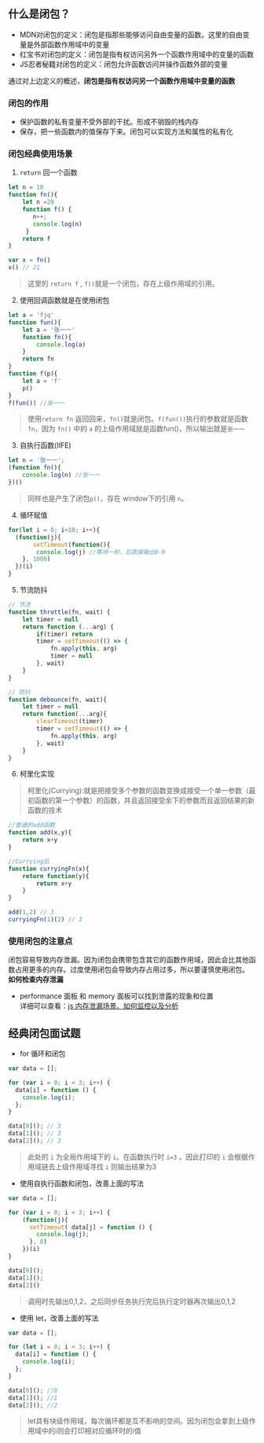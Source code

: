 ## 什么是闭包？
- MDN对闭包的定义：闭包是指那些能够访问自由变量的函数。这里的自由变量是外部函数作用域中的变量
- 红宝书对闭包的定义：闭包是指有权访问另外一个函数作用域中的变量的函数
- JS忍者秘籍对闭包的定义：闭包允许函数访问并操作函数外部的变量 

通过对上边定义的概述，**闭包是指有权访问另一个函数作用域中变量的函数**
### 闭包的作用
- 保护函数的私有变量不受外部的干扰。形成不销毁的栈内存
- 保存，把一些函数内的值保存下来。闭包可以实现方法和属性的私有化
### 闭包经典使用场景
1. `return` 回一个函数
```js
let n = 10
function fn(){
    let n =20
    function f() {
       n++;
       console.log(n)
     }
    return f
}

var x = fn()
x() // 21
```
> 这里的 `return f` , `f()`就是一个闭包，存在上级作用域的引用。
2. 使用回调函数就是在使用闭包
```js
let a = 'fjq'
function fun(){
    let a = '张一一'
    function fn(){
        console.log(a)
    }
    return fn
}
function f(p){
    let a = 'f'
    p()
}
f(fun()) //张一一
```
> 使用`return fn` 返回回来，`fn()`就是闭包。`f(fun())`执行的参数就是函数 `fn`，因为 `fn()` 中的 `a` 的上级作用域就是函数fun()，所以输出就是`张一一`
3. 自执行函数(IIFE)
```js
let n = '张一一';
(function fn(){
    console.log(n) //张一一
})()
```
> 同样也是产生了闭包`p()`，存在 window下的引用 `n`。
4. 循环赋值
```js
for(let i = 0; i<10; i++){
  (function(j){
       setTimeout(function(){
        console.log(j) //等待一秒，后直接输出0-9
    }, 1000) 
  })(i)
}
```
5. 节流防抖
```js
// 节流
function throttle(fn, wait) {
    let timer = null
    return function (...arg) {
        if(timer) return
        timer = setTimeout(() => {
            fn.apply(this, arg)
            timer = null
        }, wait)
    }
}

// 防抖
function debounce(fn, wait){
    let timer = null
    return function(...arg){
        clearTimeout(timer)
        timer = setTimeout(() => {
            fn.apply(this, arg)
        }, wait)
    }
}
```
6. 柯里化实现
> 柯里化(Currying):就是把接受多个参数的函数变换成接受一个单一参数（最初函数的第一个参数）的函数，并且返回接受余下的参数而且返回结果的新函数的技术
```js
//普通的add函数
function add(x,y){
    return x+y
}

//Currying后
function curryingFn(x){
    return function(y){
        return x+y
    }
}

add(1,2) // 3
curryingFn(1)(2) // 3
```
### 使用闭包的注意点
闭包容易导致内存泄漏。因为闭包会携带包含其它的函数作用域，因此会比其他函数占用更多的内存。过度使用闭包会导致内存占用过多，所以要谨慎使用闭包。  
**如何检查内存泄漏**
- performance 面板 和 memory 面板可以找到泄露的现象和位置   
详细可以查看：[js 内存泄漏场景、如何监控以及分析](https://juejin.cn/post/6844904048961781774#comment)
## 经典闭包面试题
- for 循环和闭包
```js
var data = [];

for (var i = 0; i < 3; i++) {
  data[i] = function () {
    console.log(i);
  };
}

data[0](); // 3
data[1](); // 3
data[2](); // 3
```
> 此处的 `i` 为全局作用域下的 `i`。在函数执行时 `i=3` ，因此打印的 `i` 会根据作用域链去上级作用域寻找 `i` 则输出结果为3

- 使用自执行函数和闭包，改善上面的写法
```js
var data = [];

for (var i = 0; i < 3; i++) {
    (function(j){
      setTimeout( data[j] = function () {
        console.log(j);
      }, 0)
    })(i)
}

data[0]();
data[1]();
data[2]()
```
> 调用时先输出0,1,2，之后同步任务执行完后执行定时器再次输出0,1,2

- 使用 let，改善上面的写法
```js
var data = [];

for (let i = 0; i < 3; i++) {
  data[i] = function () {
    console.log(i);
  };
}

data[0](); //0
data[1](); //1
data[2](); //2
```
> let具有块级作用域，每次循环都是互不影响的空间。因为闭包会拿到上级作用域中的i则会打印相对应循环时的i值